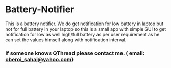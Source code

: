 # Battery-Notifier
This is a battery notifier.
We do get notification for low battery in laptop but not for full battery in your laptop so this is a small app with simple GUI to get notification for low as well high/full battery as per user requirement as he can set the values himself along with notification interval.

### If someone knows QThread please contact me. ( email: oberoi_sahaj@yahoo.com)
